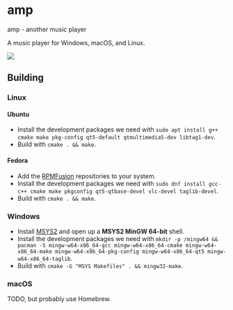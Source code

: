 # amp
amp - another music player

A music player for Windows, macOS, and Linux.

<img src="https://i.imgur.com/sWu9CkD.png">

## Building

### Linux

#### Ubuntu
* Install the development packages we need with `sudo apt install g++ cmake make pkg-config qt5-default qtmultimedia5-dev libtag1-dev`.
* Build with `cmake . && make`.

#### Fedora
* Add the [RPMFusion](https://rpmfusion.org/) repositories to your system.
* Install the development packages we need with `sudo dnf install gcc-c++ cmake make pkgconfig qt5-qtbase-devel vlc-devel taglib-devel`.
* Build with `cmake . && make`.

### Windows
* Install [MSYS2](http://msys2.github.io/) and open up a **MSYS2 MinGW 64-bit** shell. 
* Install the development packages we need with `mkdir -p /mingw64 && pacman -S mingw-w64-x86_64-gcc mingw-w64-x86_64-cmake mingw-w64-x86_64-make mingw-w64-x86_64-pkg-config mingw-w64-x86_64-qt5 mingw-w64-x86_64-taglib`.
* Build with `cmake -G "MSYS Makefiles" . && mingw32-make`. 

### macOS
TODO, but probably use Homebrew.
